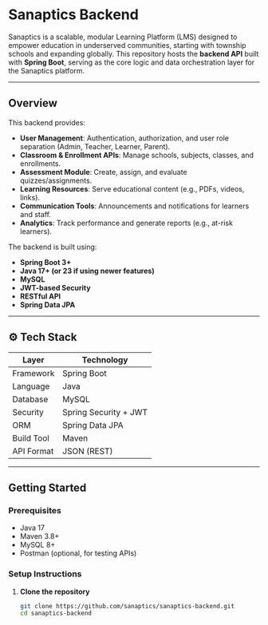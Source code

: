 # Sanaptics Backend

Sanaptics is a scalable, modular Learning Platform (LMS) designed to empower education in underserved communities, starting with township schools and expanding globally. This repository hosts the **backend API** built with **Spring Boot**, serving as the core logic and data orchestration layer for the Sanaptics platform.

---

## Overview

This backend provides:

- **User Management**: Authentication, authorization, and user role separation (Admin, Teacher, Learner, Parent).
- **Classroom & Enrollment APIs**: Manage schools, subjects, classes, and enrollments.
- **Assessment Module**: Create, assign, and evaluate quizzes/assignments.
- **Learning Resources**: Serve educational content (e.g., PDFs, videos, links).
- **Communication Tools**: Announcements and notifications for learners and staff.
- **Analytics**: Track performance and generate reports (e.g., at-risk learners).

The backend is built using:

- **Spring Boot 3+**
- **Java 17+ (or 23 if using newer features)**
- **MySQL**
- **JWT-based Security**
- **RESTful API**
- **Spring Data JPA**

---

## ⚙️ Tech Stack

| Layer             | Technology              |
|------------------|-------------------------|
| Framework        | Spring Boot             |
| Language         | Java                    |
| Database         | MySQL                   |
| Security         | Spring Security + JWT   |
| ORM              | Spring Data JPA         |
| Build Tool       | Maven                   |
| API Format       | JSON (REST)             |

---

## Getting Started

### Prerequisites

- Java 17
- Maven 3.8+
- MySQL 8+
- Postman (optional, for testing APIs)

### Setup Instructions

1. **Clone the repository**
   ```bash
   git clone https://github.com/sanaptics/sanaptics-backend.git
   cd sanaptics-backend
